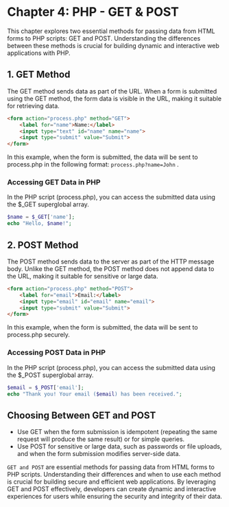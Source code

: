 # Chapter 4: PHP - GET & POST

This chapter explores two essential methods for passing data from HTML forms to PHP scripts: GET and POST. Understanding the differences between these methods is crucial for building dynamic and interactive web applications with PHP.

## 1. GET Method
The GET method sends data as part of the URL. When a form is submitted using the GET method, the form data is visible in the URL, making it suitable for retrieving data.

```html
<form action="process.php" method="GET">
    <label for="name">Name:</label>
    <input type="text" id="name" name="name">
    <input type="submit" value="Submit">
</form>
```
In this example, when the form is submitted, the data will be sent to process.php in the following format: `process.php?name=John` .


### Accessing GET Data in PHP

In the PHP script (process.php), you can access the submitted data using the $_GET superglobal array.

```php
$name = $_GET['name'];
echo "Hello, $name!";
```

## 2. POST Method

The POST method sends data to the server as part of the HTTP message body. Unlike the GET method, the POST method does not append data to the URL, making it suitable for sensitive or large data.

```html
<form action="process.php" method="POST">
    <label for="email">Email:</label>
    <input type="email" id="email" name="email">
    <input type="submit" value="Submit">
</form>
```

In this example, when the form is submitted, the data will be sent to process.php securely.

### Accessing POST Data in PHP

In the PHP script (process.php), you can access the submitted data using the $_POST superglobal array.

```php
$email = $_POST['email'];
echo "Thank you! Your email ($email) has been received.";
```

## Choosing Between GET and POST

* Use GET when the form submission is idempotent (repeating the same request will produce the same result) or for simple queries.
* Use POST for sensitive or large data, such as passwords or file uploads, and when the form submission modifies server-side data.

`GET and POST` are essential methods for passing data from HTML forms to PHP scripts. Understanding their differences and when to use each method is crucial for building secure and efficient web applications. By leveraging GET and POST effectively, developers can create dynamic and interactive experiences for users while ensuring the security and integrity of their data.